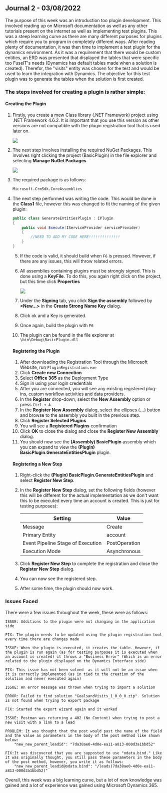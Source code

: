 ## Journal 2 - 03/08/2022

The purpose of this week was an introduction too plugin development. This involved reading up on Microsoft documentation as well as any other tutorials present on the internet as well as implementing test plugins. This was a steep learning curve as there are many different purposes for plugins which require you to program in completely different ways. After reading plenty of documentation, it was then time to implement a test plugin for the dynamics environment. As it was a requirement that there would be custom entities, an ERD was presented that displayed the tables that were specific too FuseIT's needs (Dynamics has default tables made when a solution is created). Therefor, the "visits" entity was chosen for the test and would be used to learn the integration with Dynamics. The objective for this test plugin was to generate the tables when the solution is first created. 

### The steps involved for creating a plugin is rather simple:

#### Creating the Plugin

1. Firstly, you create a mew Class library (.NET Framework) project using .NET Framework 4.6.2. It is important that you use this version as other versions are not compatible with the plugin registration tool that is used later on.

   ![](https://i.imgur.com/mNrKkFs.png)

2. The next step involves installing the required NuGet Packages. This involves right clicking the project (BasicPlugin) in the file explorer and selecting **Manage NuGet Packages**

   ![](https://i.imgur.com/KzsbQ7W.png)

3. The required package is as follows:

   ```html
   Microsoft.CrmSdk.CoreAssemblies
   ```

4. The next step performed was writing the code. This would be done in the **Class1** file, however this was changed to fit the naming of the given plugin:

   ```c#
   public class GenerateEntitiesPlugin : IPlugin
   {
       public void Execute(IServiceProvider serviceProvider)
       {
           //NEED TO ADD MY CODE HERE!!!!!!!!!!!!!!
       }
   }
   ```

   5. If the code is valid, it should build when `F6` is pressed. However, if there are any issues, this will throw related errors.

   6. All assemblies containing plugins must be strongly signed. This is done using a **KeyFile**. To do this, you again right click on the project, but this time click **Properties**

      ![](https://i.imgur.com/V1lqWV2.png)

   7. Under the **Signing** tab, you click **Sign the assembly** followed by **<New...>** in the **Create Strong Name Key** dialog.
   8. Click ok and a Key is generated.
   9. Once again, build the plugin with `F6`
   10. The plugin can be found in the file explorer at `\bin\Debug\BasicPlugin.dll`

   #### Registering the Plugin

   1. After downloading the Registration Tool through the Microsoft Website, run `PluginRegistration.exe`
   2. Click **Create new Connection**
   3. Select **Office 365** as the Deployment Type
   4. Sign in using your login credentials
   5. After you are connected, you will see any existing registered plug-ins, custom workflow activities and data providers.
   6. In the **Register** drop-down, select the **New Assembly** option or press `Ctrl + A`
   7. In the **Register New Assembly** dialog, select the ellipses (**…**) button and browse to the assembly you built in the previous step.
   8. Click **Register Selected Plugins**
   9. You will see a **Registered Plugins** confirmation
   10. Click **OK** to close the dialog and close the **Register New Assembly** dialog.
   11. You should now see the **(Assembly) BasicPlugin** assembly which you can expand to view the **(Plugin) BasicPlugin.GenerateEntitiesPlugin** plugin.

   #### Registering a New Step

   1. Right-click the **(Plugin) BasicPlugin.GenerateEntitiesPlugin** and select **Register New Step**.

   2. In the **Register New Step** dialog, set the following fields (however this will be different for the actual implementation as we don't want this to be executed every time an account is created. This is just for testing purposes):

      | Setting                           | Value         |
      | --------------------------------- | ------------- |
      | Message                           | Create        |
      | Primary Entity                    | account       |
      | Event Pipeline Stage of Execution | PostOperation |
      | Execution Mode                    | Asynchronous  |

   3. Click **Register New Step** to complete the registration and close the **Register New Step** dialog.
   4. You can now see the registered step.
   5. After some time, the plugin should now work.

### Issues Faced

There were a few issues throughout the week, these were as follows:

```asciiarmor
ISSUE: Additions to the plugin were not changing in the application side

FIX: The plugin needs to be updated using the plugin registration tool every time there are changes made
```

```asciiarmor
ISSUE: When the plugin is executed, it creates the table. However, if the plugin is run again (as for testing purposes it is executed when an account is created) it throws a "Business Error" (Which is an error related to the plugin displayed on the Dynamics Interface side)

FIX: This issue has not been solved  as it will not be an issue when it is correctly implemented (as in tied to the creation of the solution and never executed again)
```

```asciiarmor
ISSUE: An error message was thrown when trying to import a solution

ERROR: Failed to find solution "GoalsandVisits_1_0_0_0.zip". Solution is not found when trying to export package

FIX: Started the export wizard again and it worked
```

```asciiarmor
ISSUE: Postman was returning a 402 (No Content) when trying to post a new visit with a link to a lead

PROBLEM: It was thought that the post would past the name of the field and the value as parameters in the body of the post method like shown below: 
	"new_new_parent_leadid": "7da38ae0-4d0e-ea11-a813-000d3a1bbd52"
	
FIX:It was discovered that you are supposted to use "odata.bind." Like it was originally thought, you still pass these parameters in the body of the post method, however, you write it as follows:
	"new_new_parent_leadid@odata.bind": "/leads(7da38ae0-4d0e-ea11-a813-000d3a1bbd52)"
```

Overall, this week was a big learning curve, but a lot of new knowledge was gained and a lot of experience was gained using Microsoft Dynamics 365.

